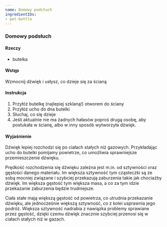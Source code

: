 ```yaml
---
name: Domowy podsłuch
ingredientIDs:
- pet-bottle
---
```

### Domowy podsłuch

#### Rzeczy
- butelka

#### Wstęp
Wzmocnij dźwięk i usłysz, co dzieje się za ścianą

#### Instrukcja
1. Przyłóż butelkę (najlepiej szklaną!) otworem do ściany
2. Przyłóż ucho do dna butelki
3. Słuchaj, co się dzieje
4. Jeśli aktualnie nie ma żadnych hałasów poproś drugą osobę, aby postukała w ścianę, albo w inny sposób wytworzyła dźwięk.

#### Wyjaśnienie
Dźwięk lepiej rozchodzi się po ciałach stałych niż gazowych. Przykładając ucho do butelki pomijamy powietrze, co umożliwia sprawniejsze przemieszczenie dźwięku.

Prędkość rozchodzenia się dźwięku zależna jest m.in. od sztywności oraz gęstości danego materiału. Im większa sztywność tym cząsteczki są ze sobą mocniej związane i szybciej przekazują zaburzenia takie jak chociażby dźwięk. Im większa gęstość tym większa masa, a co za tym idzie przekazanie zaburzenia będzie trudniejsze.

Ciała stałe mają większą gęstość od powietrza, co utrudnia przekazanie dźwięku, ale jednocześnie większą sztywność, co z kolei usprawnia jego podróż. Większa sztywność nadrabia z nawiązka problemy sprawiane przez gęstość, dzięki czemu dźwięk znacznie szybciej przenosi się w ciałach stałych niż w gazach.
